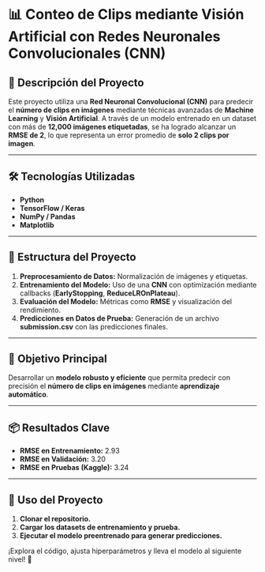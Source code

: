 # 📊 Conteo de Clips mediante Visión Artificial con Redes Neuronales Convolucionales (CNN)

## 🚀 Descripción del Proyecto  
Este proyecto utiliza una **Red Neuronal Convolucional (CNN)** para predecir el **número de clips en imágenes** mediante técnicas avanzadas de **Machine Learning** y **Visión Artificial**. A través de un modelo entrenado en un dataset con más de **12,000 imágenes etiquetadas**, se ha logrado alcanzar un **RMSE de 2**, lo que representa un error promedio de **solo 2 clips por imagen**.

---

## 🛠️ Tecnologías Utilizadas  
- **Python**  
- **TensorFlow / Keras**  
- **NumPy / Pandas**  
- **Matplotlib**  

---

## 📁 Estructura del Proyecto  
1. **Preprocesamiento de Datos:** Normalización de imágenes y etiquetas.  
2. **Entrenamiento del Modelo:** Uso de una **CNN** con optimización mediante callbacks (**EarlyStopping**, **ReduceLROnPlateau**).  
3. **Evaluación del Modelo:** Métricas como **RMSE** y visualización del rendimiento.  
4. **Predicciones en Datos de Prueba:** Generación de un archivo **submission.csv** con las predicciones finales.  

---

## 🎯 Objetivo Principal  
Desarrollar un **modelo robusto y eficiente** que permita predecir con precisión el **número de clips en imágenes** mediante **aprendizaje automático**.

---

## 📦 Resultados Clave  
- **RMSE en Entrenamiento:** 2.93  
- **RMSE en Validación:** 3.20  
- **RMSE en Pruebas (Kaggle):** 3.24  

---

## 📌 Uso del Proyecto  
1. **Clonar el repositorio.**  
2. **Cargar los datasets de entrenamiento y prueba.**  
3. **Ejecutar el modelo preentrenado para generar predicciones.**  

¡Explora el código, ajusta hiperparámetros y lleva el modelo al siguiente nivel! 🚀